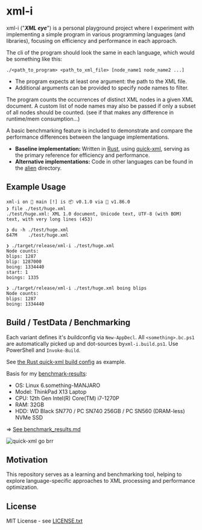 # xml-i

xml-i ("***XML eye***") is a personal playground project where I experiment with implementing a simple program in various programming languages (and libraries), focusing on efficiency and performance in each approach.

The cli of the program should look the same in each language, which would be something like this:

```
./<path_to_program> <path_to_xml_file> [node_name1 node_name2 ...]
```

* The program expects at least one argument: the path to the XML file.
* Additional arguments can be provided to specify node names to filter.

The program counts the occurrences of distinct XML nodes in a given XML document. A custom list of node names may also be passed if only a subset of all nodes should be counted. (see if that makes any difference in runtime/mem consumption...) 

A basic benchmarking feature is included to demonstrate and compare the performance differences between the language implementations.

- **Baseline implementation:** Written in [Rust](https://www.rust-lang.org/), using [quick-xml](https://docs.rs/quick-xml/latest/quick_xml/), serving as the primary reference for efficiency and performance.
- **Alternative implementations:** Code in other languages can be found in the [alien](./alien/) directory.

## Example Usage

```
xml-i on  main [!] is 📦 v0.1.0 via 🦀 v1.86.0
❯ file ./test/huge.xml
./test/huge.xml: XML 1.0 document, Unicode text, UTF-8 (with BOM) text, with very long lines (453)

❯ du -h ./test/huge.xml
647M	./test/huge.xml

❯ ./target/release/xml-i ./test/huge.xml
Node counts:
blips: 1287
blip: 1287000
boing: 1334440
start: 1
boings: 1335

❯ ./target/release/xml-i ./test/huge.xml boing blips
Node counts:
blips: 1287
boing: 1334440
```

## Build / TestData / Benchmarking

Each variant defines it's *b*uild*c*onfig via `New-AppDecl`.
All `<something>.bc.ps1` are automatically picked up and dot-sources by`xml-i.build.ps1`.
Use PowerShell and `Invoke-Build`.

See [the Rust quick-xml build config](src/main.bc.ps1) as example.

Basis for my [benchmark-results](test/benchmark_results.md):

* OS: Linux 6.something-MANJARO
* Model: ThinkPad X13 Laptop 
* CPU: 12th Gen Intel(R) Core(TM) i7-1270P
* RAM: 32GB 
* HDD: WD Black SN770 / PC SN740 256GB / PC SN560 (DRAM-less) NVMe SSD

=> [See benchmark_results.md](test/benchmark_results.md)

![quick-xml go brr](https://i.imgflip.com/9w3r5t.jpg)


## Motivation

This repository serves as a learning and benchmarking tool, helping to explore language-specific approaches to XML processing and performance optimization.

## License

MIT License - see [LICENSE.txt](./LICENSE.txt)
